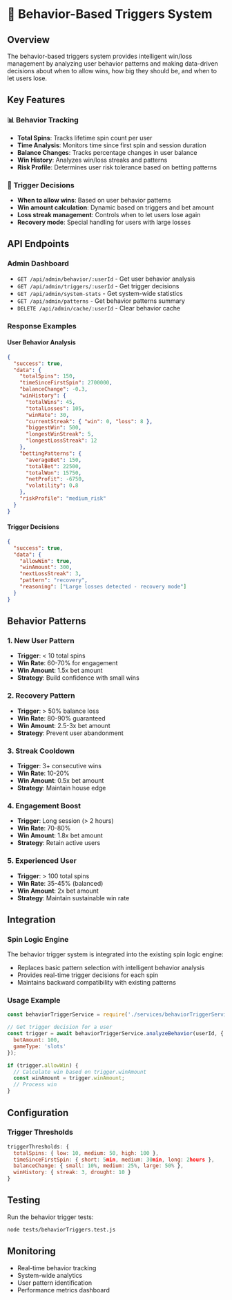 # 🧠 Behavior-Based Triggers System

## Overview
The behavior-based triggers system provides intelligent win/loss management by analyzing user behavior patterns and making data-driven decisions about when to allow wins, how big they should be, and when to let users lose.

## Key Features

### 📊 Behavior Tracking
- **Total Spins**: Tracks lifetime spin count per user
- **Time Analysis**: Monitors time since first spin and session duration
- **Balance Changes**: Tracks percentage changes in user balance
- **Win History**: Analyzes win/loss streaks and patterns
- **Risk Profile**: Determines user risk tolerance based on betting patterns

### 🎯 Trigger Decisions
- **When to allow wins**: Based on user behavior patterns
- **Win amount calculation**: Dynamic based on triggers and bet amount
- **Loss streak management**: Controls when to let users lose again
- **Recovery mode**: Special handling for users with large losses

## API Endpoints

### Admin Dashboard
- `GET /api/admin/behavior/:userId` - Get user behavior analysis
- `GET /api/admin/triggers/:userId` - Get trigger decisions
- `GET /api/admin/system-stats` - Get system-wide statistics
- `GET /api/admin/patterns` - Get behavior patterns summary
- `DELETE /api/admin/cache/:userId` - Clear behavior cache

### Response Examples

#### User Behavior Analysis
```json
{
  "success": true,
  "data": {
    "totalSpins": 150,
    "timeSinceFirstSpin": 2700000,
    "balanceChange": -0.3,
    "winHistory": {
      "totalWins": 45,
      "totalLosses": 105,
      "winRate": 30,
      "currentStreak": { "win": 0, "loss": 8 },
      "biggestWin": 500,
      "longestWinStreak": 5,
      "longestLossStreak": 12
    },
    "bettingPatterns": {
      "averageBet": 150,
      "totalBet": 22500,
      "totalWon": 15750,
      "netProfit": -6750,
      "volatility": 0.8
    },
    "riskProfile": "medium_risk"
  }
}
```

#### Trigger Decisions
```json
{
  "success": true,
  "data": {
    "allowWin": true,
    "winAmount": 300,
    "nextLossStreak": 3,
    "pattern": "recovery",
    "reasoning": ["Large losses detected - recovery mode"]
  }
}
```

## Behavior Patterns

### 1. New User Pattern
- **Trigger**: < 10 total spins
- **Win Rate**: 60-70% for engagement
- **Win Amount**: 1.5x bet amount
- **Strategy**: Build confidence with small wins

### 2. Recovery Pattern
- **Trigger**: > 50% balance loss
- **Win Rate**: 80-90% guaranteed
- **Win Amount**: 2.5-3x bet amount
- **Strategy**: Prevent user abandonment

### 3. Streak Cooldown
- **Trigger**: 3+ consecutive wins
- **Win Rate**: 10-20% 
- **Win Amount**: 0.5x bet amount
- **Strategy**: Maintain house edge

### 4. Engagement Boost
- **Trigger**: Long session (> 2 hours)
- **Win Rate**: 70-80%
- **Win Amount**: 1.8x bet amount
- **Strategy**: Retain active users

### 5. Experienced User
- **Trigger**: > 100 total spins
- **Win Rate**: 35-45% (balanced)
- **Win Amount**: 2x bet amount
- **Strategy**: Maintain sustainable win rate

## Integration

### Spin Logic Engine
The behavior trigger system is integrated into the existing spin logic engine:
- Replaces basic pattern selection with intelligent behavior analysis
- Provides real-time trigger decisions for each spin
- Maintains backward compatibility with existing patterns

### Usage Example
```javascript
const behaviorTriggerService = require('./services/behaviorTriggerService');

// Get trigger decision for a user
const trigger = await behaviorTriggerService.analyzeBehavior(userId, {
  betAmount: 100,
  gameType: 'slots'
});

if (trigger.allowWin) {
  // Calculate win based on trigger.winAmount
  const winAmount = trigger.winAmount;
  // Process win
}
```

## Configuration

### Trigger Thresholds
```javascript
triggerThresholds: {
  totalSpins: { low: 10, medium: 50, high: 100 },
  timeSinceFirstSpin: { short: 5min, medium: 30min, long: 2hours },
  balanceChange: { small: 10%, medium: 25%, large: 50% },
  winHistory: { streak: 3, drought: 10 }
}
```

## Testing
Run the behavior trigger tests:
```bash
node tests/behaviorTriggers.test.js
```

## Monitoring
- Real-time behavior tracking
- System-wide analytics
- User pattern identification
- Performance metrics dashboard

